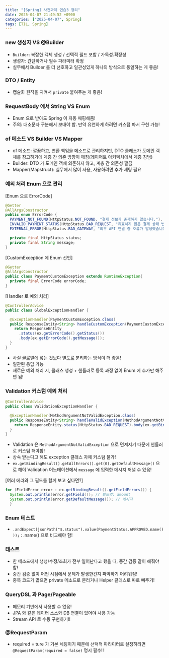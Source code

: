 ```yaml
---
title: "[Spring] 사전과제 연습3 정리"
date: 2025-04-07 21:49:52 +0900
categories: ["2025-04-07", Spring]
tags: [TIL, Spring]
---
```

### new 생성자 VS @Builder
- `Builder`: 복잡한 객체 생성 / 선택적 필드 포함 / 가독성.확장성
- 생성자: 간단하거나 필수 파라미터 확정
- 실무에서 Builder 를 더 선호하고 일관성있게 하나의 방식으로 통일하는 게 좋음!

### DTO / Entity
- 캡슐화 원칙을 지켜서 `private` 붙여주는 게 좋음!

### RequestBody 에서 String VS Enum
- Enum 으로 받아도 Spring 이 자동 매핑해줌!
- 주의: 대소문자 구분해서 보내야 함. 만약 유연하게 하려면 커스텀 파서 구현 가능!

### of 메소드 VS Builder VS Mapper
- of 메소드: 깔끔하고, 변환 책임을 메소드로 관리하지만, DTO 클래스가 도메인 객체를 참고하기에 계층 간 의존 방향이 깨짐(레이어트 아키텍처에서 계층 침범)
- Builder: DTO 가 도메인 객체 의존하지 않고, 계층 간 의존성 깔끔
- Mapper(Mapstruct): 실무에서 많이 사용, 사용하려면 추가 세팅 필요

### 예외 처리 Enum 으로 관리
[Enum 으로 ErrorCode]

```java
@Getter
@AllArgsConstructor
public enum ErrorCode {
  PAYMENT_NOT_FOUND(HttpStatus.NOT_FOUND, "결제 정보가 존재하지 않습니다."),
  INVALID_PAYMENT_STATUS(HttpStatus.BAD_REQUEST, "유효하지 않은 결제 상태 변경입니다." ),
  EXTERNAL_ERROR(HttpStatus.BAD_GATEWAY, "외부 API 연결 중 오류가 발생했습니다.");

  private final HttpStatus status;
  private final String message;
}
```

[CustomException 에 Enum 선언]

```java
@Getter
@AllArgsConstructor
public class PaymentCustomException extends RuntimeException{
  private final ErrorCode errorCode;
}

```

[Handler 로 예외 처리]

```java
@ControllerAdvice
public class GlobalExceptionHandler {

  @ExceptionHandler(PaymentCustomException.class)
  public ResponseEntity<String> handleCustomException(PaymentCustomException ex) {
    return ResponseEntity
      .status(ex.getErrorCode().getStatus())
      .body(ex.getErrorCode().getMessage());
  }
}
```
- 사실 글로벌에 넣는 것보다 별도로 분리하는 방식이 더 좋음!
- 일관된 응답 가능
- 새로운 예외 처리 시, 클래스 생성 + 핸들러로 등록 과정 없이 Enum 에 추가만 해주면 됨!

### Validation 커스텀 예외 처리

```java
@ControllerAdvice
public class ValidationExceptionHandler {

  @ExceptionHandler(MethodArgumentNotValidException.class)
  public ResponseEntity<String> handleValidException(MethodArgumentNotValidException ex) {
    return ResponseEntity.status(HttpStatus.BAD_REQUEST).body(ex.getBindingResult().getAllErrors().get(0).getDefaultMessage());
  }
}
```

- Validation 은 `MethodArgumentNotValidException` 으로 던져지기 때문에 핸들러로 커스텀 해야함! 
- 상속 받는다고 해도 exception 클래스 자체 커스텀 불가!
- `ex.getBindingResult().getAllErrors().get(0).getDefaultMessage()` 으로 해야 Validation 어노테이션에서 `message` 에 입력한 메시지 꺼낼 수 있음!

[여러 에러와 그 필드를 함께 보고 싶다면?]

```java
for (FieldError error : ex.getBindingResult().getFieldErrors()) {
  System.out.println(error.getField()); // 필드명: amount
  System.out.println(error.getDefaultMessage()); // 메시지
  }
```

### Enum 테스트
- `.andExpect(jsonPath("$.status").value(PaymentStatus.APPROVED.name()));` : .name() 으로 비교해야 함!

### 테스트
- 한 메소드에서 생성/수정/조회가 전부 일어난다고 했을 때, 중간 검증 같이 해줘야 함!
- 중간 검증 없이 어떤 시점에서 문제가 발생한건지 파악하기 어려워짐!
- 중복 코드가 많으면 private 메소드로 분리거나 Helper 클래스로 따로 빼주기!

### QueryDSL 과 Page/Pageable
- 메모리 기반에서 사용할 수 없음!
- JPA 와 같은 데이터 소스와 DB 연결이 있어야 사용 가능
- Stream API 로 수동 구현하기!!

### @RequestParam
- required = ture 가 기본 세팅이기 때문에 선택적 파라미터로 설정하려면 `@RequestParam(required = false)` 명시 필수!!



